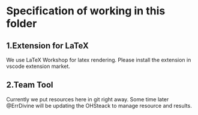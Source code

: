 # Specification of working in this folder

## 1.Extension for LaTeX
We use LaTeX Workshop for latex rendering. Please install the extension in vscode extension market. 

## 2.Team Tool
Currently we put resources here in git right away. Some time later @ErrDivine will be updating the OHSteack to manage resource and results. 